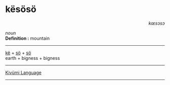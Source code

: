 
# kësösö

<div align="right"><i>kœsɔsɔ</i></div>

*noun*  
**Definition :** mountain  

---

[kë](kë.md) + [sö](sö.md) + [sö](sö.md)  
earth + bigness + bigness  

---

[Kivümi Language](../README.md)

---
